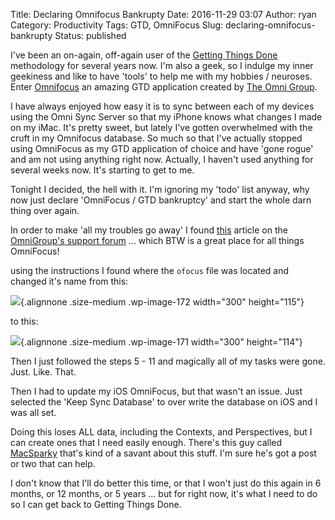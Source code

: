 Title: Declaring Omnifocus Bankrupty
Date: 2016-11-29 03:07
Author: ryan
Category: Productivity
Tags: GTD, OmniFocus
Slug: declaring-omnifocus-bankrupty
Status: published

I've been an on-again, off-again user of the [Getting Things Done](http://gettingthingsdone.com) methodology for several years now. I'm also a geek, so I indulge my inner geekiness and like to have 'tools' to help me with my hobbies / neuroses. Enter [Omnifocus](https://www.omnigroup.com/omnifocus/) an amazing GTD application created by [The Omni Group](https://www.omnigroup.com).

I have always enjoyed how easy it is to sync between each of my devices using the Omni Sync Server so that my iPhone knows what changes I made on my iMac. It's pretty sweet, but lately I've gotten overwhelmed with the cruft in my Omnifocus database. So much so that I've actually stopped using OmniFocus as my GTD application of choice and have 'gone rogue' and am not using anything right now. Actually, I haven't used anything for several weeks now. It's starting to get to me.

Tonight I decided, the hell with it. I'm ignoring my 'todo' list anyway, why now just declare 'OmniFocus / GTD bankruptcy' and start the whole darn thing over again.

In order to make 'all my troubles go away' I found [this](https://support.omnigroup.com/omnifocus-reset-database/) article on the [OmniGroup's support forum](https://support.omnigroup.com/) ... which BTW is a great place for all things OmniFocus!

using the instructions I found where the `ofocus` file was located and changed it's name from this:

![](/images/uploads/2016/11/OmniFocus-Original-300x115.png){.alignnone .size-medium .wp-image-172 width="300" height="115"}

to this:

![](/images/uploads/2016/11/OmniFocus-Updated-300x114.png){.alignnone .size-medium .wp-image-171 width="300" height="114"}

Then I just followed the steps 5 - 11 and magically all of my tasks were gone. Just. Like. That.

Then I had to update my iOS OmniFocus, but that wasn't an issue. Just selected the 'Keep Sync Database' to over write the database on iOS and I was all set.

Doing this loses ALL data, including the Contexts, and Perspectives, but I can create ones that I need easily enough. There's this guy called [MacSparky](https://www.macsparky.com) that's kind of a savant about this stuff. I'm sure he's got a post or two that can help.

I don't know that I'll do better this time, or that I won't just do this again in 6 months, or 12 months, or 5 years ... but for right now, it's what I need to do so I can get back to Getting Things Done.
